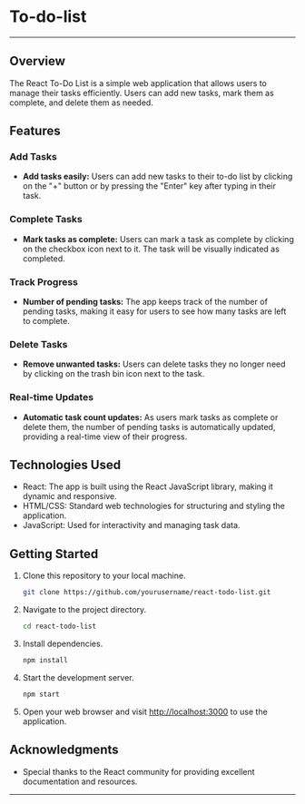 # To-do-list

---





## Overview

The React To-Do List is a simple web application that allows users to manage their tasks efficiently. Users can add new tasks, mark them as complete, and delete them as needed.

## Features

### Add Tasks

- **Add tasks easily:** Users can add new tasks to their to-do list by clicking on the "+" button or by pressing the "Enter" key after typing in their task.

### Complete Tasks

- **Mark tasks as complete:** Users can mark a task as complete by clicking on the checkbox icon next to it. The task will be visually indicated as completed.

### Track Progress

- **Number of pending tasks:** The app keeps track of the number of pending tasks, making it easy for users to see how many tasks are left to complete.

### Delete Tasks

- **Remove unwanted tasks:** Users can delete tasks they no longer need by clicking on the trash bin icon next to the task.

### Real-time Updates

- **Automatic task count updates:** As users mark tasks as complete or delete them, the number of pending tasks is automatically updated, providing a real-time view of their progress.

## Technologies Used

- React: The app is built using the React JavaScript library, making it dynamic and responsive.
- HTML/CSS: Standard web technologies for structuring and styling the application.
- JavaScript: Used for interactivity and managing task data.

## Getting Started

1. Clone this repository to your local machine.

   ```bash
   git clone https://github.com/yourusername/react-todo-list.git
   ```

2. Navigate to the project directory.

   ```bash
   cd react-todo-list
   ```

3. Install dependencies.

   ```bash
   npm install
   ```

4. Start the development server.

   ```bash
   npm start
   ```

5. Open your web browser and visit [http://localhost:3000](http://localhost:3000) to use the application.



## Acknowledgments

- Special thanks to the React community for providing excellent documentation and resources.

---

